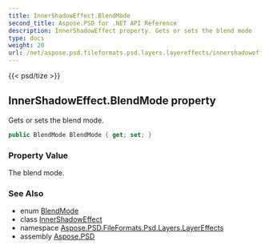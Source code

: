 ```yaml
---
title: InnerShadowEffect.BlendMode
second_title: Aspose.PSD for .NET API Reference
description: InnerShadowEffect property. Gets or sets the blend mode
type: docs
weight: 20
url: /net/aspose.psd.fileformats.psd.layers.layereffects/innershadoweffect/blendmode/
---
```

{{< psd/tize >}}
## InnerShadowEffect.BlendMode property

Gets or sets the blend mode.

```csharp
public BlendMode BlendMode { get; set; }
```

### Property Value

The blend mode.

### See Also

* enum [BlendMode](../../../aspose.psd.fileformats.core.blending/blendmode/)
* class [InnerShadowEffect](../)
* namespace [Aspose.PSD.FileFormats.Psd.Layers.LayerEffects](../../../aspose.psd.fileformats.psd.layers.layereffects/)
* assembly [Aspose.PSD](../../../)


